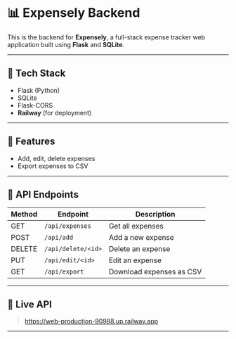 # 📊 Expensely Backend

This is the backend for **Expensely**, a full-stack expense tracker web application built using **Flask** and **SQLite**.

---

## 🔧 Tech Stack

- Flask (Python)
- SQLite
- Flask-CORS
- **Railway** (for deployment)

---

## 🚀 Features

- Add, edit, delete expenses
- Export expenses to CSV

---

## 📡 API Endpoints

| Method | Endpoint                | Description              |
|--------|-------------------------|--------------------------|
| GET    | `/api/expenses`         | Get all expenses         |
| POST   | `/api/add`              | Add a new expense        |
| DELETE | `/api/delete/<id>`      | Delete an expense        |
| PUT    | `/api/edit/<id>`        | Edit an expense          |
| GET    | `/api/export`           | Download expenses as CSV |

---

## 🔗 Live API

> https://web-production-90988.up.railway.app

---
